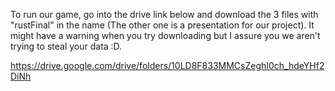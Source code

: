 To run our game, go into the drive link below and download the 3 files with "rustFinal" in the name (The other one is a presentation for our project). It might have a warning when you try downloading but I assure you we aren't trying to steal your data :D.

https://drive.google.com/drive/folders/10LD8F833MMCsZeghI0ch_hdeYHf2DiNh